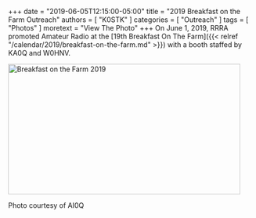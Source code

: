 +++
date = "2019-06-05T12:15:00-05:00"
title = "2019 Breakfast on the Farm Outreach"
authors = [ "K0STK" ]
categories = [ "Outreach" ]
tags = [ "Photos" ]
moretext = "View The Photo"
+++
On June 1, 2019, RRRA promoted Amateur Radio at the
[19th Breakfast On The Farm]({{< relref "/calendar/2019/breakfast-on-the-farm.md" >}})
with a booth staffed by KA0Q and W0HNV.
<!--more-->

<a data-flickr-embed="true" href="https://www.flickr.com/photos/rrra-fargo/48008412592/in/dateposted/" title="Breakfast on the Farm 2019"><img src="https://live.staticflickr.com/65535/48008412592_1e59c76f50.jpg" width="474" height="266" alt="Breakfast on the Farm 2019"> </a><script async src="//embedr.flickr.com/assets/client-code.js" charset="utf-8"></script>

Photo courtesy of AI0Q
